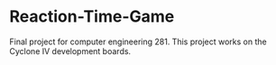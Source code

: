 # Reaction-Time-Game
Final project for computer engineering 281. This project works on the Cyclone IV development boards.
